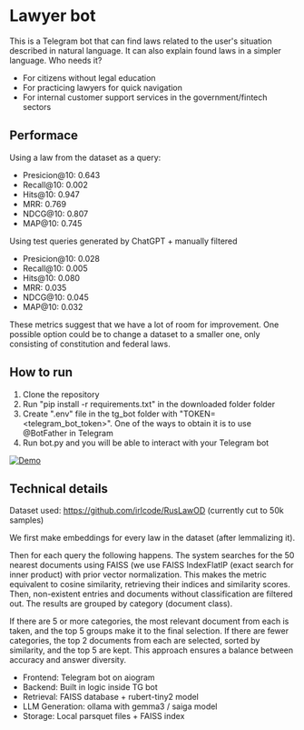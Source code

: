 # Lawyer bot

This is a Telegram bot that can find laws related to the user's situation described in natural language. It can also explain found laws in a simpler language.
Who needs it?
* For citizens without legal education
* For practicing lawyers for quick navigation 
* For internal customer support services in the government/fintech sectors

## Performace
Using a law from the dataset as a query:
* Presicion@10: 0.643
* Recall@10: 0.002
* Hits@10: 0.947
* MRR: 0.769
* NDCG@10: 0.807
* MAP@10: 0.745

Using test queries generated by ChatGPT + manually filtered
* Presicion@10: 0.028
* Recall@10: 0.005
* Hits@10: 0.080
* MRR: 0.035
* NDCG@10: 0.045
* MAP@10: 0.032

These metrics suggest that we have a lot of room for improvement. One possible option could be to change a dataset to a smaller one, only consisting of constitution and federal laws.

## How to run
1) Clone the repository
2) Run "pip install -r requirements.txt" in the downloaded folder folder
3) Create ".env" file in the tg_bot folder with "TOKEN=<telegram_bot_token>". One of the ways to obtain it is to use @BotFather in Telegram
4) Run bot.py and you will be able to interact with your Telegram bot
   
[![Demo](https://www.darwinchambers.com/wp-content/uploads/demo-img.jpg)](https://github.com/LidaDavydova/DLS_LowRetrieval/blob/main/demo.mp4)

## Technical details
Dataset used: https://github.com/irlcode/RusLawOD (currently cut to 50k samples)

We first make embeddings for every law in the dataset (after lemmalizing it).

Then for each query the following happens.
The system searches for the 50 nearest documents using FAISS (we use FAISS IndexFlatIP (exact search for inner product) with prior vector normalization. This makes the metric equivalent to cosine similarity, retrieving their indices and similarity scores. Then, non-existent entries and documents without classification are filtered out. The results are grouped by category (document class).

If there are 5 or more categories, the most relevant document from each is taken, and the top 5 groups make it to the final selection. If there are fewer categories, the top 2 documents from each are selected, sorted by similarity, and the top 5 are kept. This approach ensures a balance between accuracy and answer diversity.

* Frontend: Telegram bot on aiogram
* Backend: Built in logic inside TG bot
* Retrieval:  FAISS database + rubert-tiny2 model
* LLM Generation:  ollama with gemma3 / saiga model
* Storage: Local parsquet files + FAISS index
